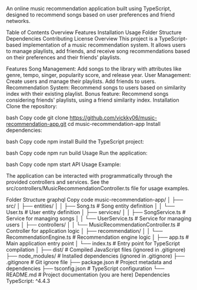 An online music recommendation application built using TypeScript, designed to recommend songs based on user preferences and friend networks.

Table of Contents
Overview
Features
Installation
Usage
Folder Structure
Dependencies
Contributing
License
Overview
This project is a TypeScript-based implementation of a music recommendation system. It allows users to manage playlists, add friends, and receive song recommendations based on their preferences and their friends' playlists.

Features
Song Management:
Add songs to the library with attributes like genre, tempo, singer, popularity score, and release year.
User Management:
Create users and manage their playlists.
Add friends to users.
Recommendation System:
Recommend songs to users based on similarity index with their existing playlist.
Bonus feature: Recommend songs considering friends' playlists, using a friend similarity index.
Installation
Clone the repository:

bash
Copy code
git clone https://github.com/vickky06/music-recommendation-app.git
cd music-recommendation-app
Install dependencies:

bash
Copy code
npm install
Build the TypeScript project:

bash
Copy code
npm run build
Usage
Run the application:

bash
Copy code
npm start
API Usage Example:

The application can be interacted with programmatically through the provided controllers and services. See the src/controllers/MusicRecommendationController.ts file for usage examples.

Folder Structure
graphql
Copy code
music-recommendation-app/
│
├── src/
│   ├── entities/
│   │   ├── Song.ts       # Song entity definition
│   │   └── User.ts       # User entity definition
│   ├── services/
│   │   ├── SongService.ts        # Service for managing songs
│   │   └── UserService.ts        # Service for managing users
│   ├── controllers/
│   │   └── MusicRecommendationController.ts    # Controller for application logic
│   ├── recommendation/
│   │   └── RecommendationEngine.ts     # Recommendation engine logic
│   ├── app.ts          # Main application entry point
│   └── index.ts        # Entry point for TypeScript compilation
│
├── dist/               # Compiled JavaScript files (ignored in .gitignore)
├── node_modules/       # Installed dependencies (ignored in .gitignore)
├── .gitignore          # Git ignore file
├── package.json        # Project metadata and dependencies
├── tsconfig.json       # TypeScript configuration
└── README.md           # Project documentation (you are here)
Dependencies
TypeScript: ^4.4.3